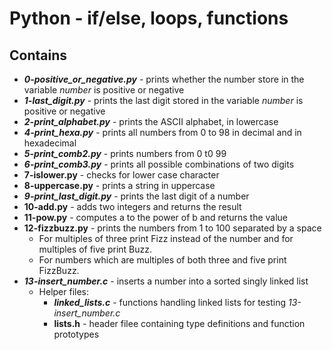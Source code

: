 # Python - if/else, loops, functions
## Contains
- ***0-positive_or_negative.py*** - prints whether the number store in the variable *number* is positive or negative
- ***1-last_digit.py*** - prints the last digit stored in the variable *number* is positive or negative
- ***2-print_alphabet.py*** - prints the ASCII alphabet, in lowercase
- ***4-print_hexa.py*** - prints all numbers from 0 to 98 in decimal and in hexadecimal
- ***5-print_comb2.py*** - prints numbers from 0 t0 99
- ***6-print_comb3.py*** - prints all possible combinations of two digits
- **7-islower.py** - checks for lower case character
- **8-uppercase.py** - prints a string in uppercase
- ***9-print_last_digit.py*** - prints the last digit of a number
- **10-add.py** - adds two integers and returns the result
- **11-pow.py** - computes a to the power of b and returns the value
- **12-fizzbuzz.py** - prints the numbers from 1 to 100 separated by a space
  - For multiples of three print Fizz instead of the number and for multiples of five print Buzz.
  - For numbers which are multiples of both three and five print FizzBuzz.
- ***13-insert_number.c*** - inserts a number into a sorted singly linked list
  - Helper files:
    - ***linked_lists.c*** - functions handling linked lists for testing *13-insert_number.c*
    - **lists.h** - header filee containing type definitions and function prototypes
